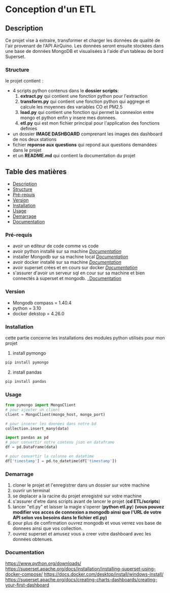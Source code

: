 # Conception d'un ETL

## Description

Ce projet vise à extraire, transformer et charger les données de qualité de l'air provenant de l'API AirQuino. Les données seront ensuite stockées dans une base de données MongoDB et visualisées à l'aide d'un tableau de bord Superset.

### Structure

le projet contient :

- 4 scripts python contenus dans le **dossier scripts**:
    1. **extract.py** qui contient une fonction python pour l'extraction
    2. **transform.py** qui contient une fonction python qui aggrege et calcule les moyennes des variables CO et PM2.5
    3. **load.py** qui contient une fonction qui permet la connexion entre mongo et python enfin y insere mes donnees.
    4. **etl.py** qui est mon fichier principal pour l'application des fonctions definies
- un dossier **IMAGE DASHBOARD** comprenant les images des dashboard de nos deux stations
- fichier **reponse aux questions** qui repond aux questions demandées dans le projet
- et un **README.md** qui contient la documentation du projet

## Table des matières

- [Description](#Description)
- [Structure ](#Structure)
- [Pré-requis](#Pré-requis)
- [Version](#Version)
- [Installation ](#Installation)
- [Usage](#Usage)
- [Demarrage](#Demarrage)
- [Documentation](#documentation)


### Pré-requis

- avoir un editeur de code comme vs code
- avoir python installé sur sa machine    _[Documentation](#documentation)_
- installer Mongodb sur sa machine local  _[Documentation](#documentation)_
- avoir docker installé sur sa machine    _[Documentation](#documentation)_
- avoir superset crées et en cours sur docker    _[Documentation](#documentation)_
- s'assurer d'avoir un serveur sql en cour sur sa machine et bien connectés à superset et mongodb.  _[Documentation](#documentation)

### Version

- Mongodb compass = 1.40.4
- python = 3.10
- docker dekstop = 4.26.0

### Installation 
 cette partie concerne les installations des modules python utilisés pour mon projet

1. install pymongo

```bash
pip install pymongo
```
2. install pandas

```bash
pip install pandas
```

### Usage

```python
from pymongo import MongoClient
# pour ajouter un client 
client = MongoClient(mongo_host, mongo_port)

# pour inserer les données dans notre bd
collection.insert_many(data)
```

```python
import pandas as pd
# pour convertir notre contenu json en dataframe 
df = pd.DataFrame(data)

# pour convertir la colonne en datetime
df['timestamp'] = pd.to_datetime(df['timestamp'])
```

### Demarrage

1. cloner le projet et l'enregistrer dans un dossier sur votre machine
2. ouvrir un terminal
3. se deplacer a la racine du projet enregistré sur votre machine
4. s'assurer d'etre dans scripts avant de lancer le projet (**cd ETL/scripts**)
5. lancer "etl.py" et laisser la magie s'operer (**python etl.py**)
**(vous pouvez modifier vos acces de connexion a mongodb ainsi que l'URL de votre API selon vos besoins dans le fichier etl.py)**
6. pour plus de confirmation ouvrez mongodb et vous verrez vos base de donnees ainsi que vos collection.
7. ouvrez superset et amusez vous a creer votre dashboard avec les données obtenues. 

### Documentation

https://www.python.org/downloads/
https://superset.apache.org/docs/installation/installing-superset-using-docker-compose/
https://docs.docker.com/desktop/install/windows-install/
https://superset.apache.org/docs/creating-charts-dashboards/creating-your-first-dashboard